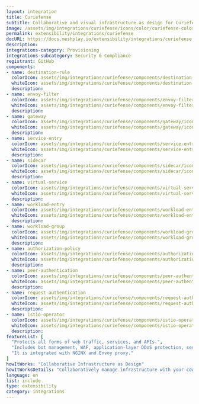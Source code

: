 ```yaml
---
layout: integration
title: Curiefense
subtitle: Collaborative and visual infrastructure as design for Curiefense
image: /assets/img/integrations/curiefense/icons/color/curiefense-color.svg
permalink: extensibility/integrations/curiefense
docURL: https://docs.meshplay.io/extensibility/integrations/curiefense
description: 
integrations-category: Provisioning
integrations-subcategory: Security & Compliance
registrant: GitHub
components: 
- name: destination-rule
  colorIcon: assets/img/integrations/curiefense/components/destination-rule/icons/color/destination-rule-color.svg
  whiteIcon: assets/img/integrations/curiefense/components/destination-rule/icons/white/destination-rule-white.svg
  description: 
- name: envoy-filter
  colorIcon: assets/img/integrations/curiefense/components/envoy-filter/icons/color/envoy-filter-color.svg
  whiteIcon: assets/img/integrations/curiefense/components/envoy-filter/icons/white/envoy-filter-white.svg
  description: 
- name: gateway
  colorIcon: assets/img/integrations/curiefense/components/gateway/icons/color/gateway-color.svg
  whiteIcon: assets/img/integrations/curiefense/components/gateway/icons/white/gateway-white.svg
  description: 
- name: service-entry
  colorIcon: assets/img/integrations/curiefense/components/service-entry/icons/color/service-entry-color.svg
  whiteIcon: assets/img/integrations/curiefense/components/service-entry/icons/white/service-entry-white.svg
  description: 
- name: sidecar
  colorIcon: assets/img/integrations/curiefense/components/sidecar/icons/color/sidecar-color.svg
  whiteIcon: assets/img/integrations/curiefense/components/sidecar/icons/white/sidecar-white.svg
  description: 
- name: virtual-service
  colorIcon: assets/img/integrations/curiefense/components/virtual-service/icons/color/virtual-service-color.svg
  whiteIcon: assets/img/integrations/curiefense/components/virtual-service/icons/white/virtual-service-white.svg
  description: 
- name: workload-entry
  colorIcon: assets/img/integrations/curiefense/components/workload-entry/icons/color/workload-entry-color.svg
  whiteIcon: assets/img/integrations/curiefense/components/workload-entry/icons/white/workload-entry-white.svg
  description: 
- name: workload-group
  colorIcon: assets/img/integrations/curiefense/components/workload-group/icons/color/workload-group-color.svg
  whiteIcon: assets/img/integrations/curiefense/components/workload-group/icons/white/workload-group-white.svg
  description: 
- name: authorization-policy
  colorIcon: assets/img/integrations/curiefense/components/authorization-policy/icons/color/authorization-policy-color.svg
  whiteIcon: assets/img/integrations/curiefense/components/authorization-policy/icons/white/authorization-policy-white.svg
  description: 
- name: peer-authentication
  colorIcon: assets/img/integrations/curiefense/components/peer-authentication/icons/color/peer-authentication-color.svg
  whiteIcon: assets/img/integrations/curiefense/components/peer-authentication/icons/white/peer-authentication-white.svg
  description: 
- name: request-authentication
  colorIcon: assets/img/integrations/curiefense/components/request-authentication/icons/color/request-authentication-color.svg
  whiteIcon: assets/img/integrations/curiefense/components/request-authentication/icons/white/request-authentication-white.svg
  description: 
- name: istio-operator
  colorIcon: assets/img/integrations/curiefense/components/istio-operator/icons/color/istio-operator-color.svg
  whiteIcon: assets/img/integrations/curiefense/components/istio-operator/icons/white/istio-operator-white.svg
  description: 
featureList: [
  "Protects all forms of web traffic, services, and APIs.",
  "Includes bot management, WAF, application-layer DDoS protection, session profiling, advanced rate limiting, and much more.",
  "It is integrated with NGINX and Envoy proxy."
]
howItWorks: "Collaborative Infrastructure as Design"
howItWorksDetails: "Collaboratively manage infrastructure with your coworkers synchronously sharing the same designs."
language: en
list: include
type: extensibility
category: integrations
---
```

